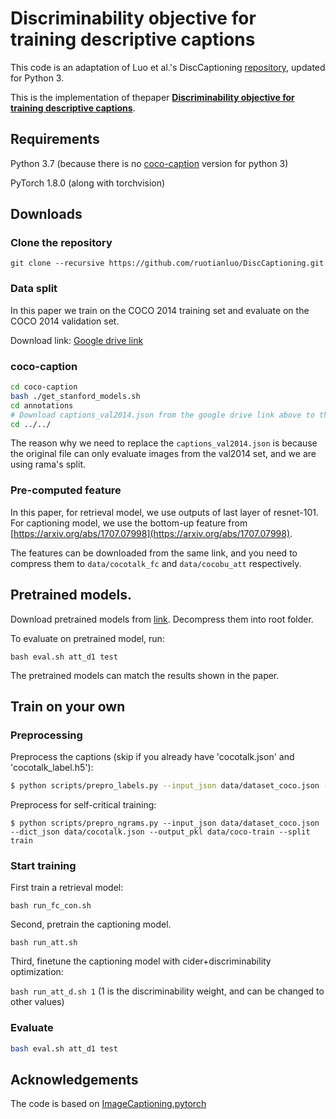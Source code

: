 
# Discriminability objective for training descriptive captions
This code is an adaptation of Luo et al.'s DiscCaptioning [repository](https://github.com/ruotianluo/DiscCaptioning), updated for Python 3. 

This is the implementation of thepaper [**Discriminability objective for training descriptive captions**](http://openaccess.thecvf.com/content_cvpr_2018/papers/Luo_Discriminability_Objective_for_CVPR_2018_paper.pdf).


## Requirements
Python 3.7 (because there is no [coco-caption](https://github.com/tylin/coco-caption) version for python 3)

PyTorch 1.8.0 (along with torchvision)

## Downloads

### Clone the repository

`git clone --recursive https://github.com/ruotianluo/DiscCaptioning.git`

### Data split

In this paper we train on the COCO 2014 training set and evaluate on the COCO 2014 validation set. 

Download link: [Google drive link](https://drive.google.com/open?id=1Z9bfvkRT5YyikmNgzPbybezYj9mi4TE2)

### coco-caption

```bash
cd coco-caption
bash ./get_stanford_models.sh
cd annotations
# Download captions_val2014.json from the google drive link above to this folder
cd ../../

```

The reason why we need to replace the `captions_val2014.json` is because the original file can only evaluate images from the val2014 set, and we are using rama's split.

### Pre-computed feature

In this paper, for retrieval model, we use outputs of last layer of resnet-101. For captioning model, we use the bottom-up feature from [https://arxiv.org/abs/1707.07998](https://arxiv.org/abs/1707.07998).

The features can be downloaded from the same link, and you need to compress them to `data/cocotalk_fc` and `data/cocobu_att` respectively.

## Pretrained models.

Download pretrained models from [link](https://drive.google.com/open?id=1_-OpcVmiZ8D4OJH76D0J1l8WXZH-HQmR). Decompress them into root folder.

To evaluate on pretrained model, run:

`bash eval.sh att_d1 test`

The pretrained models can match the results shown in the paper.

## Train on your own

### Preprocessing 
Preprocess the captions (skip if you already have 'cocotalk.json' and 'cocotalk_label.h5'):
```bash
$ python scripts/prepro_labels.py --input_json data/dataset_coco.json --output_json data/cocotalk.json --output_h5 data/cocotalk
```
Preprocess for self-critical training:

```
$ python scripts/prepro_ngrams.py --input_json data/dataset_coco.json --dict_json data/cocotalk.json --output_pkl data/coco-train --split train
```

### Start training

First train a retrieval model:

`bash run_fc_con.sh`

Second, pretrain the captioning model.

`bash run_att.sh`

Third, finetune the  captioning model with cider+discriminability optimization:

`bash run_att_d.sh 1` (1 is the discriminability weight, and can be changed to other values)

### Evaluate

```bash
bash eval.sh att_d1 test
```

## Acknowledgements

The code is based on [ImageCaptioning.pytorch](https://github.com/ruotianluo/ImageCaptioning.pytorch)

